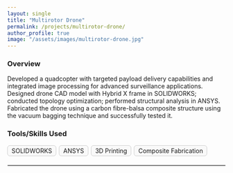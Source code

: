 ```yaml
---
layout: single
title: "Multirotor Drone"
permalink: /projects/multirotor-drone/
author_profile: true
image: "/assets/images/multirotor-drone.jpg"
---
```


### Overview
Developed a quadcopter with targeted payload delivery capabilities and integrated image processing for advanced surveillance applications. Designed drone CAD model with Hybrid X frame in SOLIDWORKS; conducted topology optimization; performed structural analysis in ANSYS. Fabricated the drone using a carbon fibre-balsa composite structure using the vacuum bagging technique and successfully tested it.

### Tools/Skills Used
<div style="display: flex; flex-wrap: wrap; gap: 6px; margin-top: 15px;">
  <div style="padding: 3px 9px; font-size: 14px; border: 1px solid #ccc; border-radius: 6px; background-color: #f9f9f9;">SOLIDWORKS</div>
  <div style="padding: 3px 9px; font-size: 14px; border: 1px solid #ccc; border-radius: 6px; background-color: #f9f9f9;">ANSYS</div>
  <div style="padding: 3px 9px; font-size: 14px; border: 1px solid #ccc; border-radius: 6px; background-color: #f9f9f9;">3D Printing</div>
  <div style="padding: 3px 9px; font-size: 14px; border: 1px solid #ccc; border-radius: 6px; background-color: #f9f9f9;">Composite Fabrication</div>
</div>

<hr style="margin-top: 20px; border: 1px solid #ddd;">
